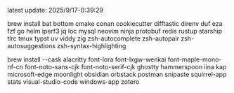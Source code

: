 latest update: 2025/9/17-0:39:29
  
brew install 
bat
bottom
cmake
conan
cookiecutter
difftastic
direnv
duf
eza
fzf
go
helm
iperf3
jq
loc
mysql
neovim
ninja
protobuf
redis
rustup
starship
tlrc
tmux
typst
uv
viddy
zig
zsh-autocomplete
zsh-autopair
zsh-autosuggestions
zsh-syntax-highlighting
  
brew install --cask
alacritty
font-lora
font-lxgw-wenkai
font-maple-mono-nf-cn
font-noto-sans-cjk
font-noto-serif-cjk
ghostty
hammerspoon
iina
kap
microsoft-edge
moonlight
obsidian
orbstack
postman
snipaste
squirrel-app
stats
visual-studio-code
windows-app
zotero

